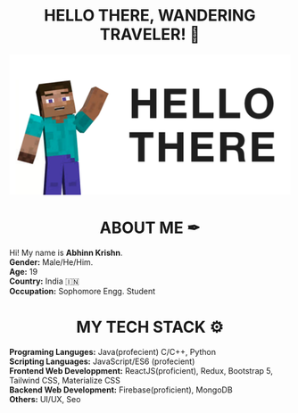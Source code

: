### <h1 align="center">HELLO THERE, WANDERING TRAVELER! 👋 </h1>
![Steve Hello](./assets/hello-steve.png)
### <h1 align="center">ABOUT ME ✒</h1>
<div>
    Hi! My name is <strong>Abhinn Krishn</strong>.
    <br>
    <strong>Gender:</strong> Male/He/Him.
    <br>
    <strong>Age:</strong> 19
    <br>
    <strong>Country:</strong> India 🇮🇳
    <br>
    <strong>Occupation:</strong> Sophomore Engg. Student 
</div>

### <h1 align="center">MY TECH STACK ⚙</h1>
<div>
<strong>Programing Languges:</strong> Java(profecient) C/C++, Python
  <br>
<strong>Scripting Languages:</strong> JavaScript/ES6 (profecient)
  <br>
<strong>Frontend Web Developpment:</strong> ReactJS(proficient), Redux, Bootstrap 5, Tailwind CSS, Materialize CSS
  <br>
<strong>Backend Web Development:</strong> Firebase(proficient), MongoDB
  <br>
<strong>Others:</strong> UI/UX, Seo
  </div>

<!--
![visitors](https://visitor-badge.glitch.me/badge?page_id=https://github.com/pikachuonacid)
-->
<!--
**pikachuonacid/pikachuonacid** is a ✨ _special_ ✨ repository because its `README.md` (this file) appears on your GitHub profile.

Here are some ideas to get you started:

- 🔭 I’m currently working on ...
- 🌱 I’m currently learning ...
- 👯 I’m looking to collaborate on ...
- 🤔 I’m looking for help with ...
- 💬 Ask me about ...
- 📫 How to reach me: ...
- 😄 Pronouns: ...
- ⚡ Fun fact: ...
-->
